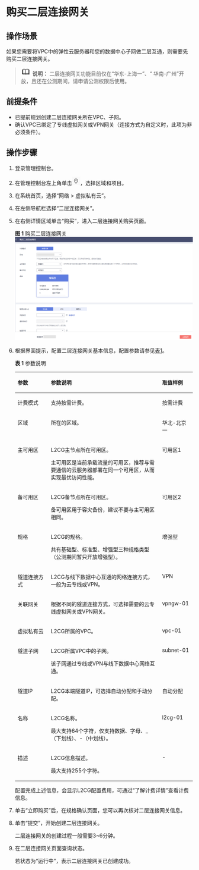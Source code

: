 # 购买二层连接网关<a name="vpc_l2cg_0002"></a>

## 操作场景<a name="section164123635114"></a>

如果您需要将VPC中的弹性云服务器和您的数据中心子网做二层互通，则需要先购买二层连接网关。

>![](public_sys-resources/icon-note.gif) **说明：** 
>二层连接网关功能目前仅在“华东-上海一”、“ 华南-广州”开放，且还在公测期间，请申请公测权限后使用。

## 前提条件<a name="section7401253522"></a>

-   已提前规划创建二层连接网关所在VPC、子网。
-   确认VPC已绑定了专线虚拟网关或VPN网关（连接方式为自定义时，此项为非必须条件）。

## 操作步骤<a name="section13415436165211"></a>

1.  登录管理控制台。
2.  在管理控制台左上角单击![](figures/icon-region.png)，选择区域和项目。
3.  在系统首页，选择“网络 \> 虚拟私有云”。
4.  在左侧导航栏选择“二层连接网关”。
5.  在右侧详情区域单击“购买”，进入二层连接网关购买页面。

    **图 1**  购买二层连接网关<a name="fig3109141214111"></a>  
    ![](figures/购买二层连接网关.png "购买二层连接网关")

6.  根据界面提示，配置二层连接网关基本信息，配置参数请参见[表1](#zh-cn_topic_0228866528_table14521511)。

    **表 1**  参数说明

    <a name="zh-cn_topic_0228866528_table14521511"></a>
    <table><thead align="left"><tr id="zh-cn_topic_0228866528_row20335970"><th class="cellrowborder" valign="top" width="18.68%" id="mcps1.2.4.1.1"><p id="zh-cn_topic_0228866528_p36600850"><a name="zh-cn_topic_0228866528_p36600850"></a><a name="zh-cn_topic_0228866528_p36600850"></a><strong id="zh-cn_topic_0228866528_b60972199"><a name="zh-cn_topic_0228866528_b60972199"></a><a name="zh-cn_topic_0228866528_b60972199"></a>参数</strong></p>
    </th>
    <th class="cellrowborder" valign="top" width="62.629999999999995%" id="mcps1.2.4.1.2"><p id="zh-cn_topic_0228866528_p39801087"><a name="zh-cn_topic_0228866528_p39801087"></a><a name="zh-cn_topic_0228866528_p39801087"></a><strong id="zh-cn_topic_0228866528_b22665468"><a name="zh-cn_topic_0228866528_b22665468"></a><a name="zh-cn_topic_0228866528_b22665468"></a>参数说明</strong></p>
    </th>
    <th class="cellrowborder" valign="top" width="18.69%" id="mcps1.2.4.1.3"><p id="p13334121811816"><a name="p13334121811816"></a><a name="p13334121811816"></a>取值样例</p>
    </th>
    </tr>
    </thead>
    <tbody><tr id="zh-cn_topic_0228866528_row41283123"><td class="cellrowborder" valign="top" width="18.68%" headers="mcps1.2.4.1.1 "><p id="zh-cn_topic_0228866528_p55598663"><a name="zh-cn_topic_0228866528_p55598663"></a><a name="zh-cn_topic_0228866528_p55598663"></a>计费模式</p>
    </td>
    <td class="cellrowborder" valign="top" width="62.629999999999995%" headers="mcps1.2.4.1.2 "><p id="zh-cn_topic_0228866528_p64780962"><a name="zh-cn_topic_0228866528_p64780962"></a><a name="zh-cn_topic_0228866528_p64780962"></a>支持按需计费。</p>
    </td>
    <td class="cellrowborder" valign="top" width="18.69%" headers="mcps1.2.4.1.3 "><p id="p15334171841811"><a name="p15334171841811"></a><a name="p15334171841811"></a>按需计费</p>
    </td>
    </tr>
    <tr id="row853412920107"><td class="cellrowborder" valign="top" width="18.68%" headers="mcps1.2.4.1.1 "><p id="zh-cn_topic_0228866528_p62007849"><a name="zh-cn_topic_0228866528_p62007849"></a><a name="zh-cn_topic_0228866528_p62007849"></a>区域</p>
    </td>
    <td class="cellrowborder" valign="top" width="62.629999999999995%" headers="mcps1.2.4.1.2 "><p id="zh-cn_topic_0228866528_p39456621"><a name="zh-cn_topic_0228866528_p39456621"></a><a name="zh-cn_topic_0228866528_p39456621"></a>所在的区域。</p>
    </td>
    <td class="cellrowborder" valign="top" width="18.69%" headers="mcps1.2.4.1.3 "><p id="p1593115351916"><a name="p1593115351916"></a><a name="p1593115351916"></a>华北-北京一</p>
    </td>
    </tr>
    <tr id="zh-cn_topic_0228866528_row47790568"><td class="cellrowborder" valign="top" width="18.68%" headers="mcps1.2.4.1.1 "><p id="zh-cn_topic_0228866528_p45830766"><a name="zh-cn_topic_0228866528_p45830766"></a><a name="zh-cn_topic_0228866528_p45830766"></a>主可用区</p>
    </td>
    <td class="cellrowborder" valign="top" width="62.629999999999995%" headers="mcps1.2.4.1.2 "><p id="p3292442181711"><a name="p3292442181711"></a><a name="p3292442181711"></a>L2CG主节点所在可用区。</p>
    <p id="zh-cn_topic_0228866528_p57523360"><a name="zh-cn_topic_0228866528_p57523360"></a><a name="zh-cn_topic_0228866528_p57523360"></a>主可用区是当前承载流量的可用区，推荐与需要通信的云服务器部署在同一个可用区，从而实现最优访问性能。</p>
    </td>
    <td class="cellrowborder" valign="top" width="18.69%" headers="mcps1.2.4.1.3 "><p id="p13341518101812"><a name="p13341518101812"></a><a name="p13341518101812"></a>可用区1</p>
    </td>
    </tr>
    <tr id="zh-cn_topic_0228866528_row58598692"><td class="cellrowborder" valign="top" width="18.68%" headers="mcps1.2.4.1.1 "><p id="zh-cn_topic_0228866528_p48873629"><a name="zh-cn_topic_0228866528_p48873629"></a><a name="zh-cn_topic_0228866528_p48873629"></a>备可用区</p>
    </td>
    <td class="cellrowborder" valign="top" width="62.629999999999995%" headers="mcps1.2.4.1.2 "><p id="p15683474172"><a name="p15683474172"></a><a name="p15683474172"></a>L2CG备节点所在可用区。</p>
    <p id="zh-cn_topic_0228866528_p61177702"><a name="zh-cn_topic_0228866528_p61177702"></a><a name="zh-cn_topic_0228866528_p61177702"></a>备可用区用于容灾备份，建议不要与主可用区相同。</p>
    </td>
    <td class="cellrowborder" valign="top" width="18.69%" headers="mcps1.2.4.1.3 "><p id="p433412189187"><a name="p433412189187"></a><a name="p433412189187"></a>可用区2</p>
    </td>
    </tr>
    <tr id="zh-cn_topic_0228866528_row38259177"><td class="cellrowborder" valign="top" width="18.68%" headers="mcps1.2.4.1.1 "><p id="zh-cn_topic_0228866528_p11985619"><a name="zh-cn_topic_0228866528_p11985619"></a><a name="zh-cn_topic_0228866528_p11985619"></a>规格</p>
    </td>
    <td class="cellrowborder" valign="top" width="62.629999999999995%" headers="mcps1.2.4.1.2 "><p id="p3710163031719"><a name="p3710163031719"></a><a name="p3710163031719"></a>L2CG的规格。</p>
    <p id="zh-cn_topic_0228866528_p13364467"><a name="zh-cn_topic_0228866528_p13364467"></a><a name="zh-cn_topic_0228866528_p13364467"></a>共有基础型、标准型、增强型三种规格类型（公测期间暂只开放增强型）。</p>
    </td>
    <td class="cellrowborder" valign="top" width="18.69%" headers="mcps1.2.4.1.3 "><p id="p533414184188"><a name="p533414184188"></a><a name="p533414184188"></a>增强型</p>
    </td>
    </tr>
    <tr id="zh-cn_topic_0228866528_row11911733"><td class="cellrowborder" valign="top" width="18.68%" headers="mcps1.2.4.1.1 "><p id="zh-cn_topic_0228866528_p25326354"><a name="zh-cn_topic_0228866528_p25326354"></a><a name="zh-cn_topic_0228866528_p25326354"></a>隧道连接方式</p>
    </td>
    <td class="cellrowborder" valign="top" width="62.629999999999995%" headers="mcps1.2.4.1.2 "><p id="zh-cn_topic_0228866528_p7974729"><a name="zh-cn_topic_0228866528_p7974729"></a><a name="zh-cn_topic_0228866528_p7974729"></a>L2CG与线下数据中心互通的网络连接方式，一般为云专线或VPN。</p>
    </td>
    <td class="cellrowborder" valign="top" width="18.69%" headers="mcps1.2.4.1.3 "><p id="p113356188188"><a name="p113356188188"></a><a name="p113356188188"></a>VPN</p>
    </td>
    </tr>
    <tr id="zh-cn_topic_0228866528_row64007000"><td class="cellrowborder" valign="top" width="18.68%" headers="mcps1.2.4.1.1 "><p id="zh-cn_topic_0228866528_p17184551"><a name="zh-cn_topic_0228866528_p17184551"></a><a name="zh-cn_topic_0228866528_p17184551"></a>关联网关</p>
    </td>
    <td class="cellrowborder" valign="top" width="62.629999999999995%" headers="mcps1.2.4.1.2 "><p id="zh-cn_topic_0228866528_p45289625"><a name="zh-cn_topic_0228866528_p45289625"></a><a name="zh-cn_topic_0228866528_p45289625"></a>根据不同的隧道连接方式，可选择需要的云专线虚拟网关或VPN网关。</p>
    </td>
    <td class="cellrowborder" valign="top" width="18.69%" headers="mcps1.2.4.1.3 "><p id="p8335818121811"><a name="p8335818121811"></a><a name="p8335818121811"></a>vpngw-01</p>
    </td>
    </tr>
    <tr id="zh-cn_topic_0228866528_row54293220"><td class="cellrowborder" valign="top" width="18.68%" headers="mcps1.2.4.1.1 "><p id="zh-cn_topic_0228866528_p35674700"><a name="zh-cn_topic_0228866528_p35674700"></a><a name="zh-cn_topic_0228866528_p35674700"></a>虚拟私有云</p>
    </td>
    <td class="cellrowborder" valign="top" width="62.629999999999995%" headers="mcps1.2.4.1.2 "><p id="zh-cn_topic_0228866528_p35726411"><a name="zh-cn_topic_0228866528_p35726411"></a><a name="zh-cn_topic_0228866528_p35726411"></a>L2CG所属的VPC。</p>
    </td>
    <td class="cellrowborder" valign="top" width="18.69%" headers="mcps1.2.4.1.3 "><p id="p15335141813186"><a name="p15335141813186"></a><a name="p15335141813186"></a>vpc-01</p>
    </td>
    </tr>
    <tr id="zh-cn_topic_0228866528_row41752314"><td class="cellrowborder" valign="top" width="18.68%" headers="mcps1.2.4.1.1 "><p id="zh-cn_topic_0228866528_p26494256"><a name="zh-cn_topic_0228866528_p26494256"></a><a name="zh-cn_topic_0228866528_p26494256"></a>隧道子网</p>
    </td>
    <td class="cellrowborder" valign="top" width="62.629999999999995%" headers="mcps1.2.4.1.2 "><p id="p759319576172"><a name="p759319576172"></a><a name="p759319576172"></a>L2CG所属VPC中的子网。</p>
    <p id="zh-cn_topic_0228866528_p54069340"><a name="zh-cn_topic_0228866528_p54069340"></a><a name="zh-cn_topic_0228866528_p54069340"></a>该子网通过专线或VPN与线下数据中心网络互通。</p>
    </td>
    <td class="cellrowborder" valign="top" width="18.69%" headers="mcps1.2.4.1.3 "><p id="p18335101831816"><a name="p18335101831816"></a><a name="p18335101831816"></a>subnet-01</p>
    </td>
    </tr>
    <tr id="zh-cn_topic_0228866528_row54920213"><td class="cellrowborder" valign="top" width="18.68%" headers="mcps1.2.4.1.1 "><p id="zh-cn_topic_0228866528_p19352287"><a name="zh-cn_topic_0228866528_p19352287"></a><a name="zh-cn_topic_0228866528_p19352287"></a>隧道IP</p>
    </td>
    <td class="cellrowborder" valign="top" width="62.629999999999995%" headers="mcps1.2.4.1.2 "><p id="zh-cn_topic_0228866528_p386792"><a name="zh-cn_topic_0228866528_p386792"></a><a name="zh-cn_topic_0228866528_p386792"></a>L2CG本端隧道IP，可选择自动分配和手动分配。</p>
    </td>
    <td class="cellrowborder" valign="top" width="18.69%" headers="mcps1.2.4.1.3 "><p id="p14335131841816"><a name="p14335131841816"></a><a name="p14335131841816"></a>自动分配</p>
    </td>
    </tr>
    <tr id="zh-cn_topic_0228866528_row22678235"><td class="cellrowborder" valign="top" width="18.68%" headers="mcps1.2.4.1.1 "><p id="zh-cn_topic_0228866528_p24997708"><a name="zh-cn_topic_0228866528_p24997708"></a><a name="zh-cn_topic_0228866528_p24997708"></a>名称</p>
    </td>
    <td class="cellrowborder" valign="top" width="62.629999999999995%" headers="mcps1.2.4.1.2 "><p id="p172533020188"><a name="p172533020188"></a><a name="p172533020188"></a>L2CG名称。</p>
    <p id="zh-cn_topic_0228866528_p36827296"><a name="zh-cn_topic_0228866528_p36827296"></a><a name="zh-cn_topic_0228866528_p36827296"></a>最大支持64个字符，仅支持数据、字母、_（下划线）、-（中划线）。</p>
    </td>
    <td class="cellrowborder" valign="top" width="18.69%" headers="mcps1.2.4.1.3 "><p id="p033541891814"><a name="p033541891814"></a><a name="p033541891814"></a>l2cg-01</p>
    </td>
    </tr>
    <tr id="zh-cn_topic_0228866528_row38968871"><td class="cellrowborder" valign="top" width="18.68%" headers="mcps1.2.4.1.1 "><p id="zh-cn_topic_0228866528_p2361972"><a name="zh-cn_topic_0228866528_p2361972"></a><a name="zh-cn_topic_0228866528_p2361972"></a>描述</p>
    </td>
    <td class="cellrowborder" valign="top" width="62.629999999999995%" headers="mcps1.2.4.1.2 "><p id="p18897314185"><a name="p18897314185"></a><a name="p18897314185"></a>L2CG信息描述。</p>
    <p id="zh-cn_topic_0228866528_p44156183"><a name="zh-cn_topic_0228866528_p44156183"></a><a name="zh-cn_topic_0228866528_p44156183"></a>最大支持255个字符。</p>
    </td>
    <td class="cellrowborder" valign="top" width="18.69%" headers="mcps1.2.4.1.3 "><p id="p9335418121816"><a name="p9335418121816"></a><a name="p9335418121816"></a>-</p>
    </td>
    </tr>
    </tbody>
    </table>

    配置完成上述信息，会显示L2CG配置费用，可通过“了解计费详情”查看计费信息。

7.  单击“立即购买”后，在规格确认页面，您可以再次核对二层连接网关信息。
8.  单击“提交”，开始创建二层连接网关。

    二层连接网关的创建过程一般需要3\~6分钟。

9.  在二层连接网关页面查询状态。

    若状态为“运行中”，表示二层连接网关已创建成功。


